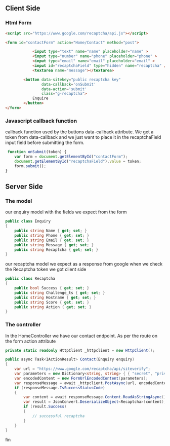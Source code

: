 ## Client Side

### Html Form 

```html
<script src="https://www.google.com/recaptcha/api.js"></script>

<form id="contactForm" action="Home/Contact" method="post">

            <input type="text" name="name" placeholder="name" >
            <input type="number" name="phone" placeholder="phone" >
            <input type="email" name="email" placeholder="email" >
            <input id="recaptchaField" type="hidden" name="recaptcha" />
            <textarea name="message"></textarea>

        <button data-sitekey="public recaptcha key"
                data-callback='onSubmit'
                data-action='submit'
                class="g-recaptcha">
            Enquire
        </button>
</form>

```
### Javascript callback function

callback function used by the buttons data-callback attribute.
We get a token from data-callback and we just want to place it in the recaptchaField input field before submitting the form. 

```js
 function onSubmit(token) {
    var form = document.getElementById("contactForm");
    document.getElementById("recaptchaField").value = token;
    form.submit();
}
```
## Server Side

### The model

our enquiry model with the fields we expect from the form
```c#
public class Enquiry
{
	public string Name { get; set; }
	public string Phone { get; set; }
	public string Email { get; set; }
	public string Message { get; set; }
	public string Recaptcha { get; set; }
}
```

our recaptcha model we expect as a response from google when we check the Recaptcha token we got client side

```c#
public class Recaptcha
{
	public bool Success { get; set; }
	public string Challenge_ts { get; set; }
	public string Hostname { get; set; }
	public string Score { get; set; }
	public string Action { get; set; }
}
```

### The controller

In the HomeController we have our contact endpoint. As per the route on the form action attribute

```c#
private static readonly HttpClient _httpclient = new HttpClient();

public async Task<IActionResult> Contact(Enquiry enquiry)
{
	var url = "https://www.google.com/recaptcha/api/siteverify";
	var parameters = new Dictionary<string, string> { { "secret", "private recaptcha key" }, { "response", enquiry.Recaptcha } };
	var encodedContent = new FormUrlEncodedContent(parameters);
	var responseMessage = await _httpclient.PostAsync(url, encodedContent).ConfigureAwait(false);
	if (responseMessage.IsSuccessStatusCode)
	{
		var content = await responseMessage.Content.ReadAsStringAsync();
		var result = JsonConvert.DeserializeObject<Recaptcha>(content);
		if (result.Success)
		{
			// successful recaptcha
		}
	}
}
```
fin
